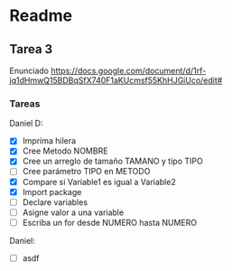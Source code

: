 # Readme

## Tarea 3

Enunciado
https://docs.google.com/document/d/1rf-jq1dHmwQ15BDBqSfX740F1aKUcmsf55KhHJGiUco/edit#

### Tareas

Daniel D:
- [x] Imprima hilera
- [x] Cree Metodo NOMBRE
- [x] Cree un arreglo de tamaño TAMANO y tipo TIPO
- [ ] Cree parámetro TIPO en METODO
- [x] Compare si Variable1 es igual a Variable2
- [x] Import package
- [ ] Declare variables
- [ ] Asigne valor a una variable
- [ ] Escriba un for desde NUMERO hasta NUMERO

Daniel:
- [ ] asdf
